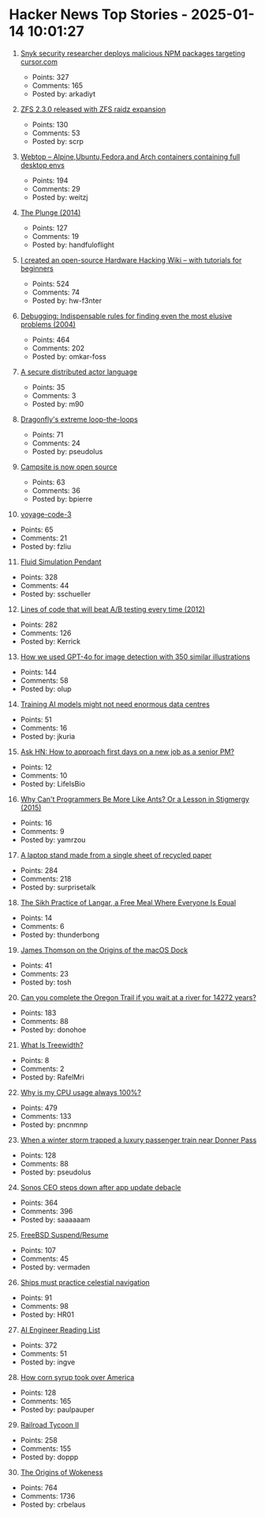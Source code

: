 # Hacker News Top Stories - 2025-01-14 10:01:27

1. [Snyk security researcher deploys malicious NPM packages targeting cursor.com](https://sourcecodered.com/snyk-malicious-npm-package/)
   - Points: 327
   - Comments: 165
   - Posted by: arkadiyt

2. [ZFS 2.3.0 released with ZFS raidz expansion](https://github.com/openzfs/zfs/releases/tag/zfs-2.3.0)
   - Points: 130
   - Comments: 53
   - Posted by: scrp

3. [Webtop – Alpine,Ubuntu,Fedora,and Arch containers containing full desktop envs](https://docs.linuxserver.io/images/docker-webtop/)
   - Points: 194
   - Comments: 29
   - Posted by: weitzj

4. [The Plunge (2014)](https://grantland.com/features/the-plunge-shavarsh-karapetyan-heroic-rescue-armenia-trolleybus-ussr-history-finswimming/)
   - Points: 127
   - Comments: 19
   - Posted by: handfuloflight

5. [I created an open-source Hardware Hacking Wiki – with tutorials for beginners](https://www.hardbreak.wiki)
   - Points: 524
   - Comments: 74
   - Posted by: hw-f3nter

6. [Debugging: Indispensable rules for finding even the most elusive problems (2004)](https://dwheeler.com/essays/debugging-agans.html)
   - Points: 464
   - Comments: 202
   - Posted by: omkar-foss

7. [A secure distributed actor language](https://mistysystem.com/)
   - Points: 35
   - Comments: 3
   - Posted by: m90

8. [Dragonfly's extreme loop-the-loops](https://www.science.org/content/article/absolutely-insane-dragonfly-s-extreme-loop-loops-are-unparalleled-nature)
   - Points: 71
   - Comments: 24
   - Posted by: pseudolus

9. [Campsite is now open source](https://github.com/campsite/campsite)
   - Points: 63
   - Comments: 36
   - Posted by: bpierre

10. [voyage-code-3](https://blog.voyageai.com/2024/12/04/voyage-code-3/)
   - Points: 65
   - Comments: 21
   - Posted by: fzliu

11. [Fluid Simulation Pendant](https://mitxela.com/projects/fluid-pendant)
   - Points: 328
   - Comments: 44
   - Posted by: sschueller

12. [Lines of code that will beat A/B testing every time (2012)](https://stevehanov.ca/blog/index.php?id=132)
   - Points: 282
   - Comments: 126
   - Posted by: Kerrick

13. [How we used GPT-4o for image detection with 350 similar illustrations](https://olup-blog.pages.dev/stories/image-detection-cars)
   - Points: 144
   - Comments: 58
   - Posted by: olup

14. [Training AI models might not need enormous data centres](https://www.economist.com/science-and-technology/2025/01/08/training-ai-models-might-not-need-enormous-data-centres)
   - Points: 51
   - Comments: 16
   - Posted by: jkuria

15. [Ask HN: How to approach first days on a new job as a senior PM?](undefined)
   - Points: 12
   - Comments: 10
   - Posted by: LifeIsBio

16. [Why Can't Programmers Be More Like Ants? Or a Lesson in Stigmergy (2015)](https://blog.ubiquity.acm.org/why-cant-programmers-be-more-like-ants-or-a-lesson-in-stigmergy/)
   - Points: 16
   - Comments: 9
   - Posted by: yamrzou

17. [A laptop stand made from a single sheet of recycled paper](https://www.core77.com/posts/134948/A-Laptop-Stand-Made-from-a-Single-Sheet-of-Recycled-Paper)
   - Points: 284
   - Comments: 218
   - Posted by: surprisetalk

18. [The Sikh Practice of Langar, a Free Meal Where Everyone Is Equal](https://www.wttw.com/playlist/2022/04/05/langar-maah-chhole-daal)
   - Points: 14
   - Comments: 6
   - Posted by: thunderbong

19. [James Thomson on the Origins of the macOS Dock](https://daringfireball.net/linked/2025/01/10/thomson-dock)
   - Points: 41
   - Comments: 23
   - Posted by: tosh

20. [Can you complete the Oregon Trail if you wait at a river for 14272 years?](https://moral.net.au/writing/2025/01/11/waiting_for_oregon/)
   - Points: 183
   - Comments: 88
   - Posted by: donohoe

21. [What Is Treewidth?](https://www.ams.org/journals/notices/202502/noti3043/noti3043.html)
   - Points: 8
   - Comments: 2
   - Posted by: RafelMri

22. [Why is my CPU usage always 100%?](https://www.downtowndougbrown.com/2024/04/why-is-my-cpu-usage-always-100-upgrading-my-chumby-8-kernel-part-9/)
   - Points: 479
   - Comments: 133
   - Posted by: pncnmnp

23. [When a winter storm trapped a luxury passenger train near Donner Pass](https://www.smithsonianmag.com/history/when-a-deadly-winter-storm-trapped-a-luxury-passenger-train-near-the-donner-pass-for-three-days-180985782/)
   - Points: 128
   - Comments: 88
   - Posted by: pseudolus

24. [Sonos CEO steps down after app update debacle](https://www.reuters.com/business/retail-consumer/sonos-ceo-patrick-spence-steps-down-after-app-update-debacle-2025-01-13/)
   - Points: 364
   - Comments: 396
   - Posted by: saaaaaam

25. [FreeBSD Suspend/Resume](https://vermaden.wordpress.com/2025/01/11/freebsd-suspend-resume/)
   - Points: 107
   - Comments: 45
   - Posted by: vermaden

26. [Ships must practice celestial navigation](https://www.usni.org/magazines/proceedings/2025/january/ships-must-practice-celestial-navigation)
   - Points: 91
   - Comments: 98
   - Posted by: HR01

27. [AI Engineer Reading List](https://www.latent.space/p/2025-papers)
   - Points: 372
   - Comments: 51
   - Posted by: ingve

28. [How corn syrup took over America](https://thehustle.co/originals/how-corn-syrup-took-over-america)
   - Points: 128
   - Comments: 165
   - Posted by: paulpauper

29. [Railroad Tycoon II](https://www.filfre.net/2025/01/railroad-tycoon-ii/)
   - Points: 258
   - Comments: 155
   - Posted by: doppp

30. [The Origins of Wokeness](https://paulgraham.com/woke.html)
   - Points: 764
   - Comments: 1736
   - Posted by: crbelaus

